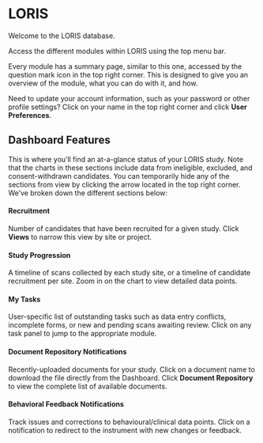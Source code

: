 # LORIS

Welcome to the LORIS database.

Access the different modules within LORIS using the top menu bar.

Every module has a summary page, similar to this one, accessed by the question mark icon in the top right corner. This is designed to give you an overview of the module, what you can do with it, and how.

Need to update your account information, such as your password or other profile settings? Click on your name in the top right corner and click **User Preferences**. 

## Dashboard Features

This is where you’ll find an at-a-glance status of your LORIS study. Note that the charts in these sections include data from ineligible, excluded, and consent-withdrawn candidates. You can temporarily hide any of the sections from view by clicking the arrow located in the top right corner. We’ve broken down the different sections below:

#### Recruitment

Number of candidates that have been recruited for a given study. Click **Views** to narrow this view by site or project.

#### Study Progression

A timeline of scans collected by each study site, or a timeline of candidate recruitment per site. Zoom in on the chart to view detailed data points.

#### My Tasks

User-specific list of outstanding tasks such as data entry conflicts, incomplete forms, or new and pending scans awaiting review. Click on any task panel to jump to the appropriate module.

#### Document Repository Notifications

Recently-uploaded documents for your study. Click on a document name to download the file directly from the Dashboard. Click **Document Repository** to view the complete list of available documents.

#### Behavioral Feedback Notifications

Track issues and corrections to behavioural/clinical data points. Click on a notification to redirect to the instrument with new changes or feedback.
